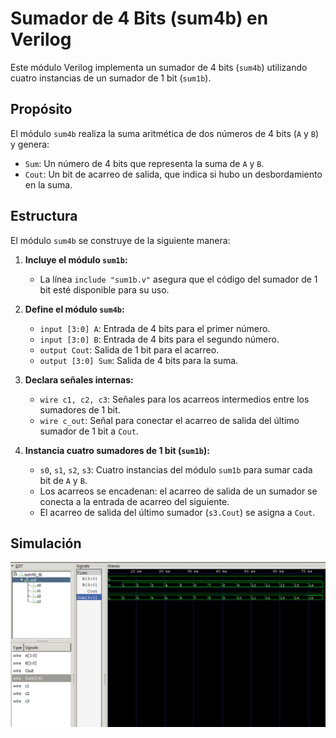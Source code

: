 # Sumador de 4 Bits (sum4b) en Verilog

Este módulo Verilog implementa un sumador de 4 bits (`sum4b`) utilizando cuatro instancias de un sumador de 1 bit (`sum1b`).

## Propósito

El módulo `sum4b` realiza la suma aritmética de dos números de 4 bits (`A` y `B`) y genera:

* `Sum`: Un número de 4 bits que representa la suma de `A` y `B`.
* `Cout`: Un bit de acarreo de salida, que indica si hubo un desbordamiento en la suma.

## Estructura

El módulo `sum4b` se construye de la siguiente manera:

1. **Incluye el módulo `sum1b`:** 
   * La línea `include "sum1b.v"` asegura que el código del sumador de 1 bit esté disponible para su uso.

2. **Define el módulo `sum4b`:**
   * `input [3:0] A`: Entrada de 4 bits para el primer número.
   * `input [3:0] B`: Entrada de 4 bits para el segundo número.
   * `output Cout`: Salida de 1 bit para el acarreo.
   * `output [3:0] Sum`: Salida de 4 bits para la suma.

3. **Declara señales internas:**
   * `wire c1, c2, c3`: Señales para los acarreos intermedios entre los sumadores de 1 bit.
   * `wire c_out`: Señal para conectar el acarreo de salida del último sumador de 1 bit a `Cout`.

4. **Instancia cuatro sumadores de 1 bit (`sum1b`):**
   * `s0`, `s1`, `s2`, `s3`: Cuatro instancias del módulo `sum1b` para sumar cada bit de `A` y `B`.
   * Los acarreos se encadenan: el acarreo de salida de un sumador se conecta a la entrada de acarreo del siguiente.
   * El acarreo de salida del último sumador (`s3.Cout`) se asigna a `Cout`.

## Simulación
![Sim1](./sumador_tb.png)
